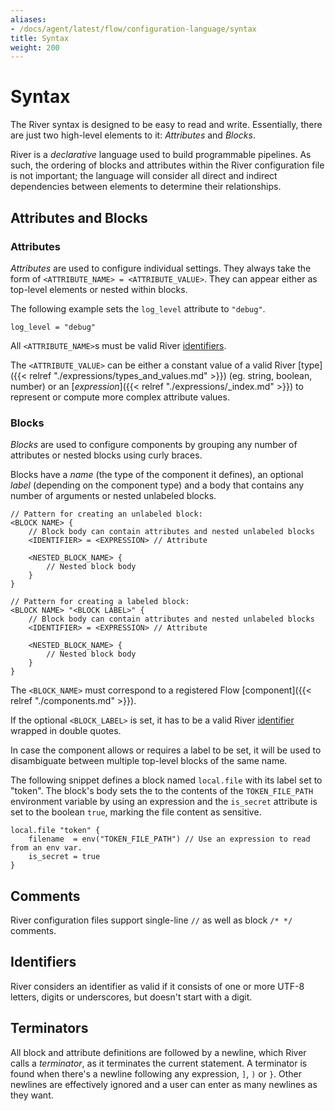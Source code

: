 ```yaml
---
aliases:
- /docs/agent/latest/flow/configuration-language/syntax
title: Syntax
weight: 200
---
```


# Syntax
The River syntax is designed to be easy to read and write. Essentially, there
are just two high-level elements to it: _Attributes_ and _Blocks_. 

River is a _declarative_ language used to build programmable pipelines.
As such, the ordering of blocks and attributes within the River configuration
file is not important; the language will consider all direct and indirect
dependencies between elements to determine their relationships.

## Attributes and Blocks

### Attributes
_Attributes_ are used to configure individual settings. They always take the
form of `<ATTRIBUTE_NAME> = <ATTRIBUTE_VALUE>`. They can appear either as
top-level elements or nested within blocks.

The following example sets the `log_level` attribute to `"debug"`.

```river
log_level = "debug"
```

All `<ATTRIBUTE_NAME>`s must be valid River [identifiers](#identifiers).

The `<ATTRIBUTE_VALUE>` can be either a constant value of a valid River
[type]({{< relref "./expressions/types_and_values.md" >}}) (eg. string,
boolean, number) or an [_expression_]({{< relref "./expressions/_index.md" >}})
to represent or compute more complex attribute values.

### Blocks
_Blocks_ are used to configure components by grouping any number of attributes
or nested blocks using curly braces.

Blocks have a _name_ (the type of the component it defines), an optional
_label_ (depending on the component type) and a body that contains any number
of arguments or nested unlabeled blocks.

```
// Pattern for creating an unlabeled block:
<BLOCK NAME> {
	// Block body can contain attributes and nested unlabeled blocks
	<IDENTIFIER> = <EXPRESSION> // Attribute

	<NESTED_BLOCK_NAME> {
		// Nested block body
	}
}

// Pattern for creating a labeled block:
<BLOCK NAME> "<BLOCK LABEL>" {
	// Block body can contain attributes and nested unlabeled blocks
	<IDENTIFIER> = <EXPRESSION> // Attribute

	<NESTED_BLOCK_NAME> {
		// Nested block body
	}
}
```

The `<BLOCK_NAME>` must correspond to a registered Flow [component]({{< relref "./components.md" >}}).

If the optional `<BLOCK_LABEL>` is set, it has to be a valid River [identifier](#identifiers)
wrapped in double quotes.

In case the component allows or requires a label to be set, it will be used to
disambiguate between multiple top-level blocks of the same name.

The following snippet defines a block named `local.file` with its label set to
"token". The block's body sets the to the contents of the `TOKEN_FILE_PATH`
environment variable by using an expression and the `is_secret` attribute is
set to the boolean `true`, marking the file content as sensitive.
```river
local.file "token" {
	filename  = env("TOKEN_FILE_PATH") // Use an expression to read from an env var.
	is_secret = true
}
```

## Comments
River configuration files support single-line `//` as well as block `/* */` 
comments.

## Identifiers
River considers an identifier as valid if it consists of one or more UTF-8
letters, digits or underscores, but doesn't start with a digit.

## Terminators
All block and attribute definitions are followed by a newline, which River
calls a _terminator_, as it terminates the current statement.
A terminator is found when there's a newline following any expression, `]`,
`)` or `}`. Other newlines are effectively ignored and a user can enter as many
newlines as they want.

